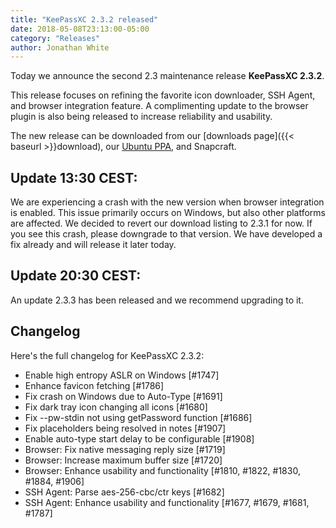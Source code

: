 ```yaml
---
title: "KeePassXC 2.3.2 released"
date: 2018-05-08T23:13:00-05:00
category: "Releases"
author: Jonathan White
---
```


Today we announce the second 2.3 maintenance release **KeePassXC 2.3.2**.

This release focuses on refining the favorite icon downloader, SSH Agent, 
and browser integration feature. A complimenting update to the browser
plugin is also being released to increase reliability and usability.

<!--more-->

The new release can be downloaded from our
[downloads page]({{< baseurl >}}download), our
[Ubuntu PPA](https://launchpad.net/~phoerious/+archive/ubuntu/keepassxc/),
and Snapcraft.


## Update 13:30 CEST:
We are experiencing a crash with the new version when browser integration
is enabled. This issue primarily occurs on Windows, but also other
platforms are affected. We decided to revert our download listing to
2.3.1 for now. If you see this crash, please downgrade to that version.
We have developed a fix already and will release it later today.

## Update 20:30 CEST:
An update 2.3.3 has been released and we recommend upgrading to it.


## Changelog

Here's the full changelog for KeePassXC 2.3.2:

- Enable high entropy ASLR on Windows [#1747]
- Enhance favicon fetching [#1786]
- Fix crash on Windows due to Auto-Type [#1691]
- Fix dark tray icon changing all icons [#1680]
- Fix --pw-stdin not using getPassword function [#1686]
- Fix placeholders being resolved in notes [#1907]
- Enable auto-type start delay to be configurable [#1908]
- Browser: Fix native messaging reply size [#1719]
- Browser: Increase maximum buffer size [#1720]
- Browser: Enhance usability and functionality [#1810, #1822, #1830, #1884, #1906]
- SSH Agent: Parse aes-256-cbc/ctr keys [#1682]
- SSH Agent: Enhance usability and functionality [#1677, #1679, #1681, #1787]
